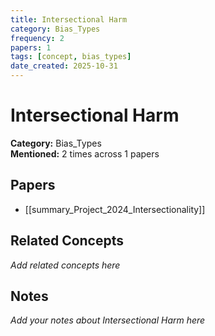 ```yaml
---
title: Intersectional Harm
category: Bias_Types
frequency: 2
papers: 1
tags: [concept, bias_types]
date_created: 2025-10-31
---
```


# Intersectional Harm

**Category:** Bias_Types  
**Mentioned:** 2 times across 1 papers

## Papers

- [[summary_Project_2024_Intersectionality]]

## Related Concepts

*Add related concepts here*

## Notes

*Add your notes about Intersectional Harm here*
